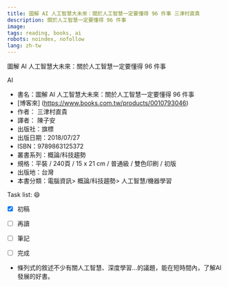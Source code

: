 ```yaml
---
title: 圖解 AI 人工智慧大未來：關於人工智慧一定要懂得 96 件事 三津村直貴
description: 關於人工智慧一定要懂得 96 件事
image: 
tags: reading, books, ai
robots: noindex, nofollow
lang: zh-tw
---
```


圖解 AI 人工智慧大未來：關於人工智慧一定要懂得 96 件事

AI

<!--more-->

* 書名：圖解 AI 人工智慧大未來：關於人工智慧一定要懂得 96 件事
* [博客來]  (https://www.books.com.tw/products/0010793046)
* 作者： 三津村直貴  
* 譯者： 陳子安
* 出版社：旗標  
* 出版日期：2018/07/27
* ISBN：9789863125372
* 叢書系列：概論/科技趨勢
* 規格：平裝 / 240頁 / 15 x 21 cm / 普通級 / 雙色印刷 / 初版
* 出版地：台灣
* 本書分類：電腦資訊> 概論/科技趨勢> 人工智慧/機器學習

 
Task list: :smile:

- [x] 初稿
- [ ] 再讀
- [ ] 筆記
- [ ] 完成


* 條列式的敘述不少有關人工智慧、深度學習…的議題，能在短時間內，了解AI發展的好書。